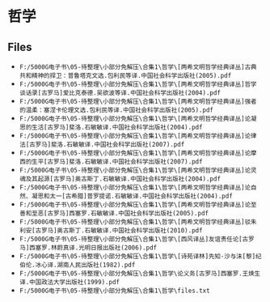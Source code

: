 # 哲学

## Files

- `F:/5000G电子书\05-待整理\小部分免解压\合集1\哲学\[两希文明哲学经典译丛]古典共和精神的捍卫：普鲁塔克文选.包利民等译.中国社会科学出版社(2005).pdf`
- `F:/5000G电子书\05-待整理\小部分免解压\合集1\哲学\[两希文明哲学经典译丛]哲学谈话录[古罗马]爱比克泰德.吴欲波等译.中国社会科学出版社(2004).pdf`
- `F:/5000G电子书\05-待整理\小部分免解压\合集1\哲学\[两希文明哲学经典译丛]强者的温柔：塞涅卡伦理文选.包利民等译.中国社会科学出版社(2005).pdf`
- `F:/5000G电子书\05-待整理\小部分免解压\合集1\哲学\[两希文明哲学经典译丛]论凝思的生活[古罗马]斐洛.石敏敏译.中国社会科学出版社(2004).pdf`
- `F:/5000G电子书\05-待整理\小部分免解压\合集1\哲学\[两希文明哲学经典译丛]论律法[古罗马]斐洛.石敏敏译.中国社会科学出版社(2007).pdf`
- `F:/5000G电子书\05-待整理\小部分免解压\合集1\哲学\[两希文明哲学经典译丛]论摩西的生平[古罗马]斐洛.石敏敏译.中国社会科学出版社(2007).pdf`
- `F:/5000G电子书\05-待整理\小部分免解压\合集1\哲学\[两希文明哲学经典译丛]论灵魂及其起源[古罗马]奥古斯丁.石敏敏译.中国社会科学出版社(2004).pdf`
- `F:/5000G电子书\05-待整理\小部分免解压\合集1\哲学\[两希文明哲学经典译丛]论自然、凝思和太一[古希腊]普罗提诺.石敏敏译.中国社会科学出版社(2004).pdf`
- `F:/5000G电子书\05-待整理\小部分免解压\合集1\哲学\[两希文明哲学经典译丛]论至善和至恶[古罗马]西塞罗.石敏敏译.中国社会科学出版社(2005).pdf`
- `F:/5000G电子书\05-待整理\小部分免解压\合集1\哲学\[两希文明哲学经典译丛]驳朱利安[古罗马]奥古斯丁.石敏敏译.中国社会科学出版社(2010).pdf`
- `F:/5000G电子书\05-待整理\小部分免解压\合集1\哲学\[西风译丛]友谊责任论[古罗马]西塞罗.林蔚真译.光明日报出版社(2006).pdf`
- `F:/5000G电子书\05-待整理\小部分免解压\合集1\哲学\[诗苑译林]先知·沙与沫[黎]纪伯伦.冰心译.湖南人民出版社(1982).pdf`
- `F:/5000G电子书\05-待整理\小部分免解压\合集1\哲学\论义务[古罗马]西塞罗.王焕生译.中国政法大学出版社(1999).pdf`
- `F:/5000G电子书\05-待整理\小部分免解压\合集1\哲学\files.txt`
